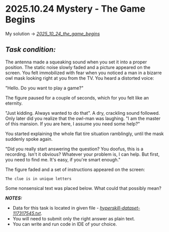 # 2025.10.24 Mystery - The Game Begins

My solution -> *[2025_10_24_the_game_begins](2025_10_24_the_game_begins.py)*

## **_Task condition:_**

The antenna made a squeaking sound when you set it into a proper position. The static noise slowly faded and a picture appeared on the screen. You felt immobilized with fear when you noticed a man in a bizarre owl mask looking right at you from the TV. You heard a distorted voice:

"Hello. Do you want to play a game?"

The figure paused for a couple of seconds, which for you felt like an eternity.

"Just kidding. Always wanted to do that". A dry, crackling sound followed. Only later did you realize that the owl-man was laughing. "I am the master of this mansion. If you are here, I assume you need some help?"

You started explaining the whole flat tire situation ramblingly, until the mask suddenly spoke again.

"Did you really start answering the question? You doofus, this is a recording. Isn't it obvious? Whatever your problem is, I can help. But first, you need to find me. It's easy, if you're smart enough."

The figure faded and a set of instructions appeared on the screen:

```
The clue is in unique letters
```

Some nonsensical text was placed below. What could that possibly mean?

**_NOTES:_**

- Data for this task is located in given file - *[hyperskill-dataset-117317545.txt](hyperskill-dataset-117317545.txt)*.
- You will need to submit only the right answer as plain text.
- You can write and run code in IDE of your choice.

#

<br />